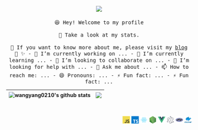 <p align="center">
  <img src="https://user-images.githubusercontent.com/5679180/79618120-0daffb80-80be-11ea-819e-d2b0fa904d07.gif" width="27px">
  <br><br />
  <samp>
    😆 Hey! Welcome to my profile
    <br />
    <br />🍉 Take a look at my stats. 
    <br />
    <br />🌱 If you want to know more about me, please visit my <a href="https://www.cnblogs.com/wangyang0210/">blog</a>
    <br /> 👋 ✨ 
    - 🔭 I’m currently working on ...
- 🌱 I’m currently learning ...
- 👯 I’m looking to collaborate on ...
- 🤔 I’m looking for help with ...
- 💬 Ask me about ...
- 📫 How to reach me: ...
- 😄 Pronouns: ...
- ⚡ Fun fact: ...
- ⚡ Fun fact: ...
  </samp>

| <a> <img align="center" src="https://github-readme-stats.vercel.app/api?username=wangyang0210&show_icons=true&include_all_commits=true&theme=buefy&hide_border=true" alt="wangyang0210's github stats" /> </a> | <a> <img align="center" src="https://github-readme-stats.vercel.app/api/top-langs/?username=wangyang0210&layout=compact&theme=buefy&hide_border=true" /> </a> | 
| ------------- | ------------- |

</p>

<!---- #### Top Repositories


<a href="https://github.com/wangyang0210/Cnblogs-Theme">
  <img align="center" src="https://github-readme-stats.vercel.app/api/pin/?username=wangyang0210&repo=Cnblogs-Theme&theme=buefy" />
</a>
<a href="https://github.com/wangyang0210/wangyang0210.github.io">
  <img align="center" src="https://github-readme-stats.vercel.app/api/pin/?username=wangyang0210&repo=wangyang0210.github.io&theme=buefy" />
</a> ----!>

<br />

<p align="right">
<a><img height="20" alt="javascript" src="https://raw.githubusercontent.com/github/explore/80688e429a7d4ef2fca1e82350fe8e3517d3494d/topics/javascript/javascript.png"></a>
<a><img height="20" alt="typescript" src="https://raw.githubusercontent.com/github/explore/80688e429a7d4ef2fca1e82350fe8e3517d3494d/topics/typescript/typescript.png"></a>
<a><img height="20" alt="react" src="https://raw.githubusercontent.com/github/explore/80688e429a7d4ef2fca1e82350fe8e3517d3494d/topics/react/react.png"></a>
<a><img height="20" alt="nodejs" src="https://raw.githubusercontent.com/github/explore/80688e429a7d4ef2fca1e82350fe8e3517d3494d/topics/nodejs/nodejs.png"></a> 
<a><img height="20" alt="vue" src="https://raw.githubusercontent.com/github/explore/80688e429a7d4ef2fca1e82350fe8e3517d3494d/topics/vue/vue.png"></a> 
<a><img height="20" alt="electron" src="https://raw.githubusercontent.com/github/explore/80688e429a7d4ef2fca1e82350fe8e3517d3494d/topics/electron/electron.png"></a> 
<a><img height="20" alt="php" src="https://raw.githubusercontent.com/github/explore/ccc16358ac4530c6a69b1b80c7223cd2744dea83/topics/php/php.png"></a> 
<a><img height="20" alt="docker" src="https://raw.githubusercontent.com/github/explore/80688e429a7d4ef2fca1e82350fe8e3517d3494d/topics/docker/docker.png"></a> 
</p>
